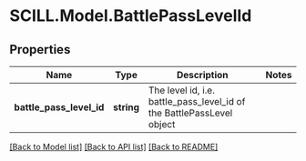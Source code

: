 # SCILL.Model.BattlePassLevelId
## Properties

Name | Type | Description | Notes
------------ | ------------- | ------------- | -------------
**battle_pass_level_id** | **string** | The level id, i.e. battle_pass_level_id of the BattlePassLevel object | 

[[Back to Model list]](../README.md#documentation-for-models) [[Back to API list]](../README.md#documentation-for-api-endpoints) [[Back to README]](../README.md)

